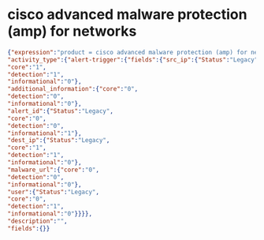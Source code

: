 cisco advanced malware protection (amp) for networks
====================================================

```JSON
{"expression":"product = cisco advanced malware protection (amp) for networks",
"activity_type":{"alert-trigger":{"fields":{"src_ip":{"Status":"Legacy",
"core":"1",
"detection":"1",
"informational":"0"},
"additional_information":{"core":"0",
"detection":"0",
"informational":"0"},
"alert_id":{"Status":"Legacy",
"core":"0",
"detection":"0",
"informational":"1"},
"dest_ip":{"Status":"Legacy",
"core":"1",
"detection":"1",
"informational":"0"},
"malware_url":{"core":"0",
"detection":"0",
"informational":"0"},
"user":{"Status":"Legacy",
"core":"0",
"detection":"1",
"informational":"0"}}}},
"description":"",
"fields":{}}
```
